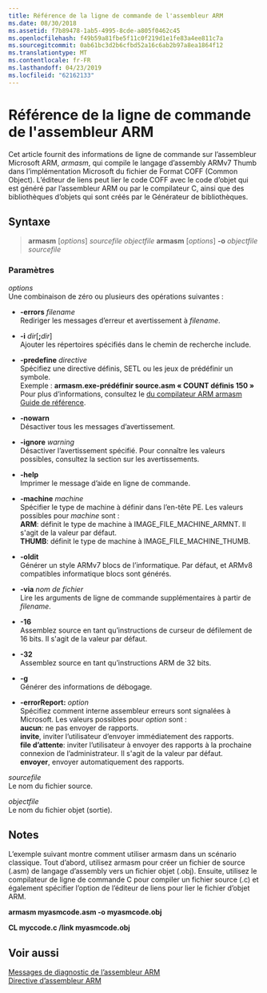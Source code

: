 ```yaml
---
title: Référence de la ligne de commande de l'assembleur ARM
ms.date: 08/30/2018
ms.assetid: f7b89478-1ab5-4995-8cde-a805f0462c45
ms.openlocfilehash: f49b59a81fbe5f11c0f219d1e1fe83a4ee811c7a
ms.sourcegitcommit: 0ab61bc3d2b6cfbd52a16c6ab2b97a8ea1864f12
ms.translationtype: MT
ms.contentlocale: fr-FR
ms.lasthandoff: 04/23/2019
ms.locfileid: "62162133"
---
```

# <a name="arm-assembler-command-line-reference"></a>Référence de la ligne de commande de l'assembleur ARM

Cet article fournit des informations de ligne de commande sur l’assembleur Microsoft ARM, *armasm*, qui compile le langage d’assembly ARMv7 Thumb dans l’implémentation Microsoft du fichier de Format COFF (Common Object). L’éditeur de liens peut lier le code COFF avec le code d’objet qui est généré par l’assembleur ARM ou par le compilateur C, ainsi que des bibliothèques d’objets qui sont créés par le Générateur de bibliothèques.

## <a name="syntax"></a>Syntaxe

> **armasm** [*options*] *sourcefile* *objectfile*
> **armasm** [*options*] **-o** *objectfile* *sourcefile*

### <a name="parameters"></a>Paramètres

*options*<br/>
Une combinaison de zéro ou plusieurs des opérations suivantes :

- **-errors** *filename*<br/>
   Rediriger les messages d’erreur et avertissement à *filename*.

- **-i** *dir*[**;**<em>dir</em>]<br/>
   Ajouter les répertoires spécifiés dans le chemin de recherche include.

- **-predefine** *directive*<br/>
   Spécifiez une directive définis, SETL ou les jeux de prédéfinir un symbole.<br/>
   Exemple : **armasm.exe-prédéfinir source.asm « COUNT définis 150 »**<br/>
   Pour plus d’informations, consultez le [du compilateur ARM armasm Guide de référence](http://infocenter.arm.com/help/topic/com.arm.doc.dui0802b/index.html).

- **-nowarn**<br/>
   Désactiver tous les messages d’avertissement.

- **-ignore** *warning*<br/>
   Désactiver l’avertissement spécifié. Pour connaître les valeurs possibles, consultez la section sur les avertissements.

- **-help**<br/>
   Imprimer le message d’aide en ligne de commande.

- **-machine** *machine*<br/>
   Spécifier le type de machine à définir dans l’en-tête PE.  Les valeurs possibles pour *machine* sont :<br/>
   **ARM**: définit le type de machine à IMAGE_FILE_MACHINE_ARMNT. Il s'agit de la valeur par défaut.<br/>
   **THUMB**: définit le type de machine à IMAGE_FILE_MACHINE_THUMB.

- **-oldit**<br/>
   Générer un style ARMv7 blocs de l’informatique.  Par défaut, et ARMv8 compatibles informatique blocs sont générés.

- **-via** *nom de fichier*<br/>
   Lire les arguments de ligne de commande supplémentaires à partir de *filename*.

- **-16**<br/>
   Assemblez source en tant qu’instructions de curseur de défilement de 16 bits.  Il s'agit de la valeur par défaut.

- **-32**<br/>
   Assemblez source en tant qu’instructions ARM de 32 bits.

- **-g**<br/>
   Générer des informations de débogage.

- **-errorReport:** *option*<br/>
   Spécifiez comment interne assembleur erreurs sont signalées à Microsoft.  Les valeurs possibles pour *option* sont :<br/>
   **aucun**: ne pas envoyer de rapports.<br/>
   **invite**, inviter l’utilisateur d’envoyer immédiatement des rapports.<br/>
   **file d’attente**: inviter l’utilisateur à envoyer des rapports à la prochaine connexion de l’administrateur. Il s'agit de la valeur par défaut.<br/>
   **envoyer**, envoyer automatiquement des rapports.

*sourcefile*<br/>
Le nom du fichier source.

*objectfile*<br/>
Le nom du fichier objet (sortie).

## <a name="remarks"></a>Notes

L’exemple suivant montre comment utiliser armasm dans un scénario classique. Tout d’abord, utilisez armasm pour créer un fichier de source (.asm) de langage d’assembly vers un fichier objet (.obj). Ensuite, utilisez le compilateur de ligne de commande C pour compiler un fichier source (.c) et également spécifier l’option de l’éditeur de liens pour lier le fichier d’objet ARM.

**armasm myasmcode.asm -o myasmcode.obj**

**CL myccode.c /link myasmcode.obj**

## <a name="see-also"></a>Voir aussi

[Messages de diagnostic de l’assembleur ARM](../../assembler/arm/arm-assembler-diagnostic-messages.md)<br/>
[Directive d’assembleur ARM](../../assembler/arm/arm-assembler-directives.md)<br/>
